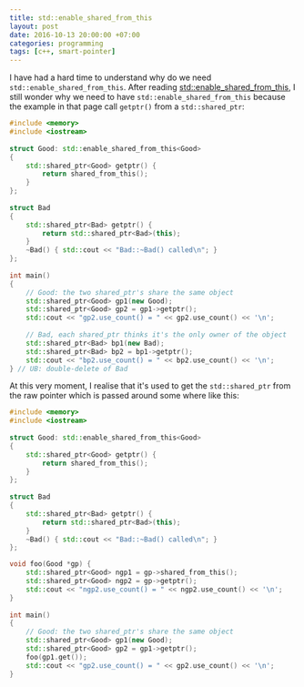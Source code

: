 ```yaml
---
title: std::enable_shared_from_this
layout: post
date: 2016-10-13 20:00:00 +07:00
categories: programming
tags: [c++, smart-pointer]
---
```


I have had a hard time to understand why do we need
`std::enable_shared_from_this`. After reading [std::enable_shared_from_this][1],
I still wonder why we need to have `std::enable_shared_from_this` because the
example in that page call `getptr()` from a `std::shared_ptr`:

```cpp
#include <memory>
#include <iostream>
 
struct Good: std::enable_shared_from_this<Good>
{
    std::shared_ptr<Good> getptr() {
        return shared_from_this();
    }
};
 
struct Bad
{
    std::shared_ptr<Bad> getptr() {
        return std::shared_ptr<Bad>(this);
    }
    ~Bad() { std::cout << "Bad::~Bad() called\n"; }
};
 
int main()
{
    // Good: the two shared_ptr's share the same object
    std::shared_ptr<Good> gp1(new Good);
    std::shared_ptr<Good> gp2 = gp1->getptr();
    std::cout << "gp2.use_count() = " << gp2.use_count() << '\n';
 
    // Bad, each shared_ptr thinks it's the only owner of the object
    std::shared_ptr<Bad> bp1(new Bad);
    std::shared_ptr<Bad> bp2 = bp1->getptr();
    std::cout << "bp2.use_count() = " << bp2.use_count() << '\n';
} // UB: double-delete of Bad
```

At this very moment, I realise that it's used to get the `std::shared_ptr` from
the raw pointer which is passed around some where like this:


```cpp
#include <memory>
#include <iostream>
 
struct Good: std::enable_shared_from_this<Good>
{
    std::shared_ptr<Good> getptr() {
        return shared_from_this();
    }
};
 
struct Bad
{
    std::shared_ptr<Bad> getptr() {
        return std::shared_ptr<Bad>(this);
    }
    ~Bad() { std::cout << "Bad::~Bad() called\n"; }
};

void foo(Good *gp) {
    std::shared_ptr<Good> ngp1 = gp->shared_from_this();
    std::shared_ptr<Good> ngp2 = gp->getptr();
    std::cout << "ngp2.use_count() = " << ngp2.use_count() << '\n';
}
 
int main()
{
    // Good: the two shared_ptr's share the same object
    std::shared_ptr<Good> gp1(new Good);
    std::shared_ptr<Good> gp2 = gp1->getptr();
    foo(gp1.get());
    std::cout << "gp2.use_count() = " << gp2.use_count() << '\n';
}
```


  [1]: http://en.cppreference.com/w/cpp/memory/enable_shared_from_this